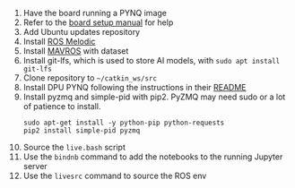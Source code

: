 1. Have the board running a PYNQ image
1. Refer to the [board setup manual](setup.md) for help
1. Add Ubuntu updates repository
1. Install [ROS Melodic](http://wiki.ros.org/melodic/Installation/Ubuntu)
1. Install [MAVROS](https://docs.px4.io/master/en/ros/mavros_installation.html) with dataset
1. Install git-lfs, which is used to store AI models, with `sudo apt install git-lfs`
1. Clone repository to `~/catkin_ws/src`
1. Install DPU PYNQ following the instructions in their [README](https://github.com/Xilinx/DPU-PYNQ)
1. Install pyzmq and simple-pid with pip2. PyZMQ may need sudo or a lot of patience to install.
    ```
    sudo apt-get install -y python-pip python-requests
    pip2 install simple-pid pyzmq
    ```
1. Source the `live.bash` script
1. Use the `bindnb` command to add the notebooks to the running Jupyter server
1. Use the `livesrc` command to source the ROS env
